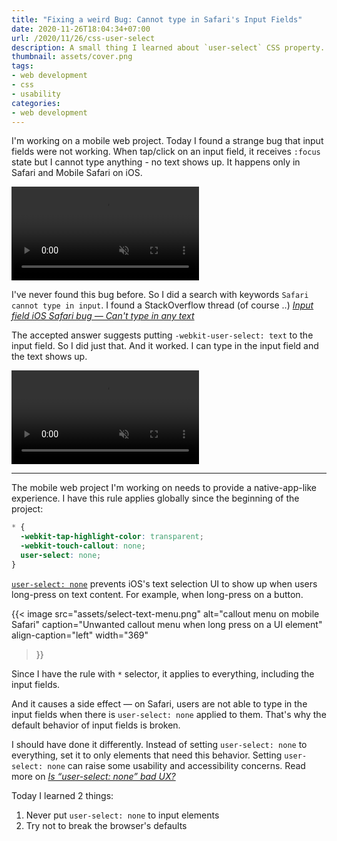 ```yaml
---
title: "Fixing a weird Bug: Cannot type in Safari's Input Fields"
date: 2020-11-26T18:04:34+07:00
url: /2020/11/26/css-user-select
description: A small thing I learned about `user-select` CSS property.
thumbnail: assets/cover.png
tags:
- web development
- css
- usability
categories:
- web development
---
```


I'm working on a mobile web project. Today I found a strange bug that
input fields were not working. When tap/click on an input field, it receives `:focus` state
but I cannot type anything - no text shows up.
It happens only in Safari and Mobile Safari on iOS.

<video src="assets/bug.mp4" autoplay muted controls loop></video>

I've never found this bug before. So I did a search with keywords `Safari cannot type in input`.
I found a StackOverflow thread (of course ..)
[_Input field iOS Safari bug — Can't type in any text_](https://stackoverflow.com/questions/32851413/input-field-ios-safari-bug-cant-type-in-any-text)

The accepted answer suggests putting `-webkit-user-select: text` to the input field.
So I did just that. And it worked. I can type in the input field and the text shows up.

<video src="assets/bug-fixed.mp4" autoplay muted controls loop></video>

-----

The mobile web project I'm working on needs to provide a native-app-like experience.
I have this rule applies globally since the beginning of the project:

```css {hl_lines=[4]}
* {
  -webkit-tap-highlight-color: transparent;
  -webkit-touch-callout: none;
  user-select: none;
}
```

[`user-select: none`](https://developer.mozilla.org/en-US/docs/Web/CSS/user-select) prevents iOS's text selection UI to show up when users long-press on text content.
For example, when long-press on a button.

{{< image
  src="assets/select-text-menu.png"
  alt="callout menu on mobile Safari"
  caption="Unwanted callout menu when long press on a UI element"
  align-caption="left"
  width="369"
>}}

Since I have the rule with `*` selector, it applies to everything,
including the input fields.

And it causes a side effect &mdash; on Safari, users are not able to type in the input fields
when there is `user-select: none` applied to them.
That's why the default behavior of input fields is broken.

<p class="message--warning">
I should have done it differently. Instead of setting <code>user-select: none</code> to everything,
set it to only elements that need this behavior. Setting <code>user-select: none</code>
can raise some usability and accessibility concerns.
Read more on <a href="https://ux.stackexchange.com/questions/83184/is-user-select-none-bad-ux" target="_blank" rel="noreferrer noopener"><em>Is “user-select: none” bad UX?</em></a>
</p>

Today I learned 2 things:

1. Never put `user-select: none` to input elements
2. Try not to break the browser's defaults

